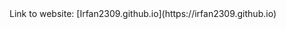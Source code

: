 <div align = "centre">
  Link to website: [Irfan2309.github.io](https://irfan2309.github.io)
<div>
  
  
